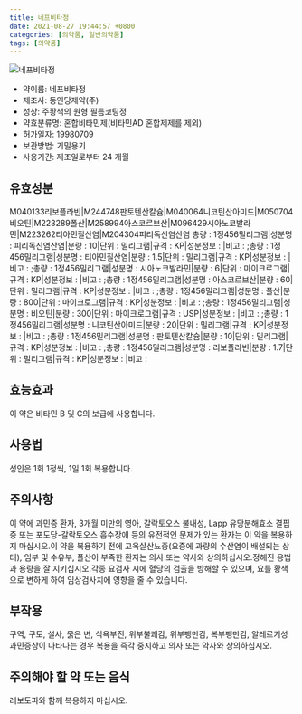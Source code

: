 ```yaml
---
title: 네프비타정
date: 2021-08-27 19:44:57 +0800
categories: [의약품, 일반의약품]
tags: [의약품]
---
```

![네프비타정](https://nedrug.mfds.go.kr/pbp/cmn/itemImageDownload/147765863312600186)

- 약이름: 네프비타정
- 제조사: 동인당제약(주)
- 성상: 주황색의 원형 필름코팅정
- 약효분류명: 혼합비타민제(비타민AD 혼합제제를 제외)
- 허가일자: 19980709
- 보관방법: 기밀용기
- 사용기간: 제조일로부터 24 개월
## 유효성분
M040133리보플라빈|M244748판토텐산칼슘|M040064니코틴산아미드|M050704비오틴|M223289폴산|M258994아스코르브산|M096429시아노코발라민|M223262티아민질산염|M204304피리독신염산염
총량 : 1정456밀리그램|성분명 : 피리독신염산염|분량 : 10|단위 : 밀리그램|규격 : KP|성분정보 : |비고 : ;총량 : 1정456밀리그램|성분명 : 티아민질산염|분량 : 1.5|단위 : 밀리그램|규격 : KP|성분정보 : |비고 : ;총량 : 1정456밀리그램|성분명 : 시아노코발라민|분량 : 6|단위 : 마이크로그램|규격 : KP|성분정보 : |비고 : ;총량 : 1정456밀리그램|성분명 : 아스코르브산|분량 : 60|단위 : 밀리그램|규격 : KP|성분정보 : |비고 : ;총량 : 1정456밀리그램|성분명 : 폴산|분량 : 800|단위 : 마이크로그램|규격 : KP|성분정보 : |비고 : ;총량 : 1정456밀리그램|성분명 : 비오틴|분량 : 300|단위 : 마이크로그램|규격 : USP|성분정보 : |비고 : ;총량 : 1정456밀리그램|성분명 : 니코틴산아미드|분량 : 20|단위 : 밀리그램|규격 : KP|성분정보 : |비고 : ;총량 : 1정456밀리그램|성분명 : 판토텐산칼슘|분량 : 10|단위 : 밀리그램|규격 : KP|성분정보 : |비고 : ;총량 : 1정456밀리그램|성분명 : 리보플라빈|분량 : 1.7|단위 : 밀리그램|규격 : KP|성분정보 : |비고 :
## 효능효과
이 약은 비타민 B 및 C의 보급에 사용합니다.
## 사용법
성인은 1회 1정씩, 1일 1회 복용합니다.
## 주의사항
이 약에 과민증 환자, 3개월 미만의 영아, 갈락토오스 불내성, Lapp 유당분해효소 결핍증 또는 포도당-갈락토오스 흡수장애 등의 유전적인 문제가 있는 환자는 이 약을 복용하지 마십시오.이 약을 복용하기 전에 고옥살산뇨증(요중에 과량의 수산염이 배설되는 상태), 임부 및 수유부, 폴산이 부족한 환자는 의사 또는 약사와 상의하십시오.정해진 용법과 용량을 잘 지키십시오.각종 요검사 시에 혈당의 검출을 방해할 수 있으며, 요를 황색으로 변하게 하여 임상검사치에 영향을 줄 수 있습니다.
## 부작용
구역, 구토, 설사, 묽은 변, 식욕부진, 위부불쾌감, 위부팽만감, 복부팽만감, 알레르기성 과민증상이 나타나는 경우 복용을 즉각 중지하고 의사 또는 약사와 상의하십시오.
## 주의해야 할 약 또는 음식
레보도파와 함께 복용하지 마십시오.
